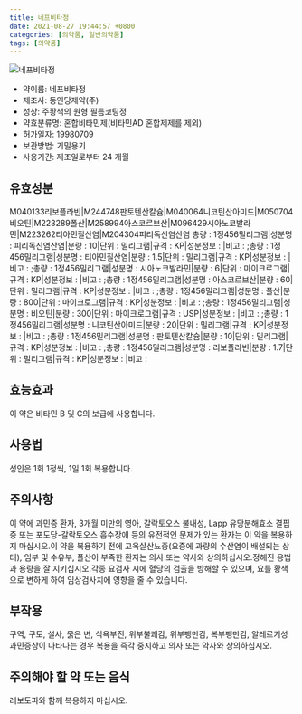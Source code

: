 ```yaml
---
title: 네프비타정
date: 2021-08-27 19:44:57 +0800
categories: [의약품, 일반의약품]
tags: [의약품]
---
```

![네프비타정](https://nedrug.mfds.go.kr/pbp/cmn/itemImageDownload/147765863312600186)

- 약이름: 네프비타정
- 제조사: 동인당제약(주)
- 성상: 주황색의 원형 필름코팅정
- 약효분류명: 혼합비타민제(비타민AD 혼합제제를 제외)
- 허가일자: 19980709
- 보관방법: 기밀용기
- 사용기간: 제조일로부터 24 개월
## 유효성분
M040133리보플라빈|M244748판토텐산칼슘|M040064니코틴산아미드|M050704비오틴|M223289폴산|M258994아스코르브산|M096429시아노코발라민|M223262티아민질산염|M204304피리독신염산염
총량 : 1정456밀리그램|성분명 : 피리독신염산염|분량 : 10|단위 : 밀리그램|규격 : KP|성분정보 : |비고 : ;총량 : 1정456밀리그램|성분명 : 티아민질산염|분량 : 1.5|단위 : 밀리그램|규격 : KP|성분정보 : |비고 : ;총량 : 1정456밀리그램|성분명 : 시아노코발라민|분량 : 6|단위 : 마이크로그램|규격 : KP|성분정보 : |비고 : ;총량 : 1정456밀리그램|성분명 : 아스코르브산|분량 : 60|단위 : 밀리그램|규격 : KP|성분정보 : |비고 : ;총량 : 1정456밀리그램|성분명 : 폴산|분량 : 800|단위 : 마이크로그램|규격 : KP|성분정보 : |비고 : ;총량 : 1정456밀리그램|성분명 : 비오틴|분량 : 300|단위 : 마이크로그램|규격 : USP|성분정보 : |비고 : ;총량 : 1정456밀리그램|성분명 : 니코틴산아미드|분량 : 20|단위 : 밀리그램|규격 : KP|성분정보 : |비고 : ;총량 : 1정456밀리그램|성분명 : 판토텐산칼슘|분량 : 10|단위 : 밀리그램|규격 : KP|성분정보 : |비고 : ;총량 : 1정456밀리그램|성분명 : 리보플라빈|분량 : 1.7|단위 : 밀리그램|규격 : KP|성분정보 : |비고 :
## 효능효과
이 약은 비타민 B 및 C의 보급에 사용합니다.
## 사용법
성인은 1회 1정씩, 1일 1회 복용합니다.
## 주의사항
이 약에 과민증 환자, 3개월 미만의 영아, 갈락토오스 불내성, Lapp 유당분해효소 결핍증 또는 포도당-갈락토오스 흡수장애 등의 유전적인 문제가 있는 환자는 이 약을 복용하지 마십시오.이 약을 복용하기 전에 고옥살산뇨증(요중에 과량의 수산염이 배설되는 상태), 임부 및 수유부, 폴산이 부족한 환자는 의사 또는 약사와 상의하십시오.정해진 용법과 용량을 잘 지키십시오.각종 요검사 시에 혈당의 검출을 방해할 수 있으며, 요를 황색으로 변하게 하여 임상검사치에 영향을 줄 수 있습니다.
## 부작용
구역, 구토, 설사, 묽은 변, 식욕부진, 위부불쾌감, 위부팽만감, 복부팽만감, 알레르기성 과민증상이 나타나는 경우 복용을 즉각 중지하고 의사 또는 약사와 상의하십시오.
## 주의해야 할 약 또는 음식
레보도파와 함께 복용하지 마십시오.
